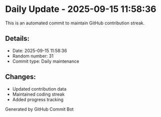 # Daily Update - 2025-09-15 11:58:36

This is an automated commit to maintain GitHub contribution streak.

## Details:
- Date: 2025-09-15 11:58:36
- Random number: 31
- Commit type: Daily maintenance

## Changes:
- Updated contribution data
- Maintained coding streak
- Added progress tracking

Generated by GitHub Commit Bot
